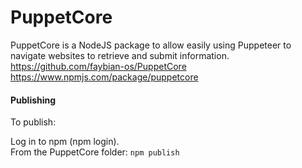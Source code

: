 # PuppetCore  
PuppetCore is a NodeJS package to allow easily using Puppeteer to navigate websites to retrieve and submit information.  
https://github.com/faybian-os/PuppetCore  
https://www.npmjs.com/package/puppetcore  

#### Publishing
To publish:  

Log in to npm (npm login).  
From the PuppetCore folder: `npm publish`  
